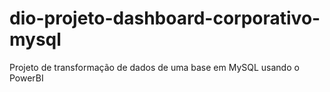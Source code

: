 # dio-projeto-dashboard-corporativo-mysql
Projeto de transformação de dados de uma base em MySQL usando o PowerBI
